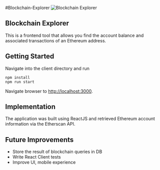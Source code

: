 #Blockchain-Explorer
![Blockchain Explorer](https://user-images.githubusercontent.com/21106812/52453131-fbc6e600-2b13-11e9-9221-21e5ed01c27c.png)

## Blockchain Explorer

This is a frontend tool that allows you find the account balance and associated transactions of an Ethereum address.

## Getting Started

Navigate into the client directory and run
```
npm install
npm run start
```

Navigate browser to [http://localhost:3000](http://localhost:3000).

## Implementation

The application was built using ReactJS and retrieved Ethereum account information via the Etherscan API.

## Future Improvements
- Store the result of blockchain queries in DB
- Write React Client tests
- Improve UI, mobile experience
